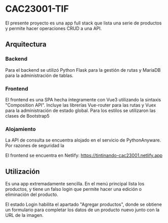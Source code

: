 # CAC23001-TIF
El presente proyecto es una app full stack que lista una serie de productos y permite hacer operaciones CRUD a una API.

## Arquitectura

### Backend
Para el backend se utilizó Python Flask para la gestión de rutas y MariaDB para la administración de tablas.

### Frontend
El frontend es una SPA hecha íntegramente con Vue3 utilizando la sintaxis "Composition API". Incluye las librerías Vue-router para las rutas y Vuex para la administración de estado global. Para los estilos se utilizaron las clases de Bootstrap5

### Alojamiento
La API de consulta se encuentra alojado en el servicio de PythonAnyware. Por razones de seguridad la 

El frontend se encuentra en Netlify:
https://tintinando-cac23001.netlify.app

## Utilización
Es una app extremadamente sencilla. En el menú principal lista los productos, y tiene un falso login que permite hacer una edición o eliminación del producto.

El estado Login habilita el apartado "Agregar productos", donde se obtiene un formulario para completar los datos de un producto nuevo junto con la URL de la imagen.